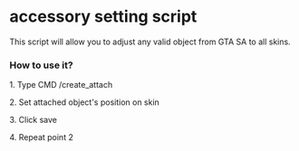 # accessory setting script

This script will allow you to adjust any valid object from GTA SA to all skins.

<h3>How to use it?</h3>

<p>1. Type CMD /create_attach</p>
<p>2. Set attached object's position on skin</p>
<p>3. Click save</p>
<p>4. Repeat point 2</p>

